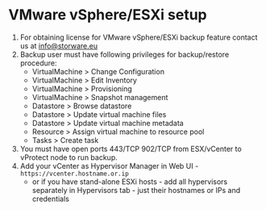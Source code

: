 # VMware vSphere/ESXi setup

1. For obtaining license for VMware vSphere/ESXi backup feature contact us at [info@storware.eu](mailto:info@storware.eu)
2. Backup user must have following privileges for backup/restore procedure:
   * VirtualMachine &gt; Change Configuration
   * VirtualMachine &gt; Edit Inventory
   * VirtualMachine &gt; Provisioning
   * VirtualMachine &gt; Snapshot management
   * Datastore &gt; Browse datastore
   * Datastore &gt; Update virtual machine files
   * Datastore &gt; Update virtual machine metadata
   * Resource &gt; Assign virtual machine to resource pool
   * Tasks &gt; Create task
3. You must have open ports 443/TCP 902/TCP from ESX/vCenter to vProtect node to run backup.
4. Add your vCenter as Hypervisor Manager in Web UI - `https://vcenter.hostname.or.ip`
   * or if you have stand-alone ESXi hosts - add all hypervisors separately in Hypervisors tab - just their hostnames or IPs and credentials

